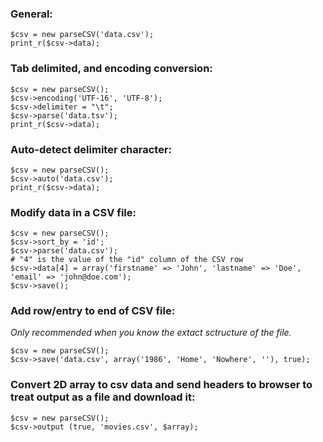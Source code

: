 ### General: ###
```
$csv = new parseCSV('data.csv');
print_r($csv->data);
```


### Tab delimited, and encoding conversion: ###
```
$csv = new parseCSV();
$csv->encoding('UTF-16', 'UTF-8');
$csv->delimiter = "\t";
$csv->parse('data.tsv');
print_r($csv->data);
```


### Auto-detect delimiter character: ###
```
$csv = new parseCSV();
$csv->auto('data.csv');
print_r($csv->data);
```


###  ###
### Modify data in a CSV file: ###
```
$csv = new parseCSV();
$csv->sort_by = 'id';
$csv->parse('data.csv');
# "4" is the value of the "id" column of the CSV row
$csv->data[4] = array('firstname' => 'John', 'lastname' => 'Doe', 'email' => 'john@doe.com');
$csv->save();
```


### Add row/entry to end of CSV file: ###
_Only recommended when you know the extact sctructure of the file._
```
$csv = new parseCSV();
$csv->save('data.csv', array('1986', 'Home', 'Nowhere', ''), true);
```


### Convert 2D array to csv data and send headers to browser to treat output as a file and download it: ###
```
$csv = new parseCSV();
$csv->output (true, 'movies.csv', $array);
```

